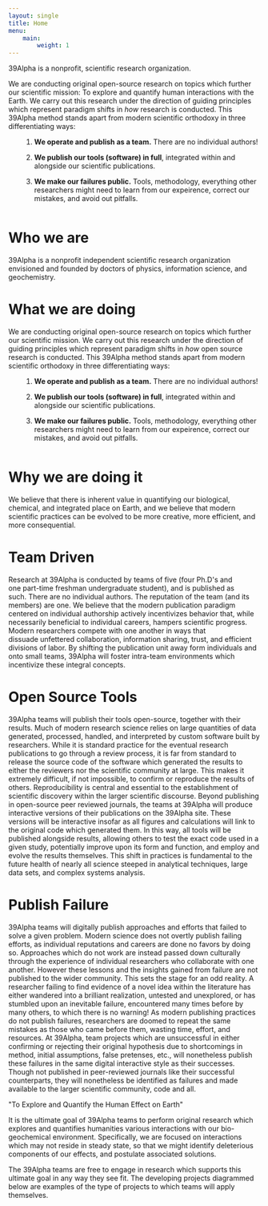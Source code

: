 ```yaml
---
layout: single
title: Home
menu:
    main:
        weight: 1
---
```

<div class="shout shout--quiet">
    39Alpha is a nonprofit, scientific research organization.
</div>

We are conducting original open-source research on topics which further our scientific mission:
<span class="emphasize">To explore and quantify human interactions with the Earth</span>. We carry
out this research under the direction of guiding principles which represent paradigm shifts in _how_
research is conducted. This 39Alpha method stands apart from modern scientific orthodoxy in <span
class="emphasize">three differentiating ways</span>:

<style>
ol li {
    padding-bottom: 1em;
    margin-left: 2em;
}
</style>

1. **We operate and publish as a <span class="emphasize">team</span>.** There are no individual authors!
2. **We publish our tools (software) in full**, integrated within and alongside our scientific
   publications.
3. **We make our failures public.** Tools, methodology, everything other researchers might need to learn from our expeirence, correct our mistakes, and avoid out pitfalls.

# Who we are
39Alpha is a nonprofit independent scientific research organization envisioned and founded by
doctors of physics, information science, and geochemistry.

# What we are doing
We are conducting original open-source research on topics which further our scientific mission. We
carry out this research under the direction of guiding principles which represent paradigm shifts in
_how_ open source research is conducted. This 39Alpha method stands apart from modern scientific
orthodoxy in three differentiating ways:

<style>
ol li {
    padding-bottom: 1em;
    margin-left: 2em;
}
</style>

1. **We operate and publish as a team.** There are no individual authors!
2. **We publish our tools (software) in full**, integrated within and alongside our scientific
   publications.
3. **We make our failures public.** Tools, methodology, everything other researchers might need to learn from our expeirence, correct our mistakes, and avoid out pitfalls.

# Why we are doing it
We believe that there is inherent value in quantifying our biological, chemical, and integrated
place on Earth, and we believe that modern scientific practices can be evolved to be more creative,
more efficient, and more consequential.

# Team Driven
Research at 39Alpha is conducted by teams of five (four Ph.D's and one part-time freshman
undergraduate student), and is published as such. There are no individual authors. The reputation of
the team (and its members) are one. We believe that the modern publication paradigm centered on
individual authorship actively incentivizes behavior that, while necessarily beneficial to
individual careers, hampers scientific progress. Modern researchers compete with one another in ways
that dissuade unfettered collaboration, information sharing, trust, and efficient divisions of
labor. By shifting the publication unit away form individuals and onto small teams, 39Alpha will
foster intra-team environments which incentivize these integral concepts.

# Open Source Tools
39Alpha teams will publish their tools open-source, together with their results. Much of modern
research science relies on large quantities of data generated, processed, handled, and interpreted
by custom software built by researchers. While it is standard practice for the eventual research
publications to go through a review process, it is far from standard to release the source code of
the software which generated the results to either the reviewers nor the scientific community at
large. This makes it extremely difficult, if not impossible, to confirm or reproduce the results of
others. Reproducibility is central and essential to the establishment of scientific discovery within
the larger scientific discourse. Beyond publishing in open-source peer reviewed journals, the teams
at 39Alpha will produce interactive versions of their publications on the 39Alpha site. These
versions will be interactive insofar as all figures and calculations will link to the original code
which generated them. In this way, all tools will be published alongside results, allowing others to
test the exact code used in a given study, potentially improve upon its form and function, and
employ and evolve the results themselves. This shift in practices is fundamental to the future
health of nearly all science steeped in analytical techniques, large data sets, and complex systems
analysis.

# Publish Failure
39Alpha teams will digitally publish approaches and efforts that failed to solve a given problem.
Modern science does not overtly publish failing efforts, as individual reputations and careers are
done no favors by doing so. Approaches which do not work are instead passed down culturally through
the experience of individual researchers who collaborate with one another. However these lessons and
the insights gained from failure are not published to the wider community. This sets the stage for
an odd reality. A researcher failing to find evidence of a novel idea within the literature has
either wandered into a brilliant realization, untested and unexplored, or has stumbled upon an
inevitable failure, encountered many times before by many others, to which there is no warning! As
modern publishing practices do not publish failures, researchers are doomed to repeat the same
mistakes as those who came before them, wasting time, effort, and resources. At 39Alpha, team
projects which are unsuccessful in either confirming or rejecting their original hypothesis due to
shortcomings in method, initial assumptions, false pretenses, etc., will nonetheless publish these
failures in the same digital interactive style as their successes. Though not published in
peer-reviewed journals like their successful counterparts, they will nonetheless be identified as
failures and made available to the larger scientific community, code and all.

<div class="shout">
"To Explore and Quantify the Human Effect on Earth"
</div>

It is the ultimate goal of 39Alpha teams to perform original research which explores and quantifies
humanities various interactions with our bio-geochemical environment. Specifically, we are focused
on interactions which may not reside in steady state, so that we might identify deleterious
components of our effects, and postulate associated solutions.

The 39Alpha teams are free to engage in research which supports this ultimate goal in any way they
see fit. The developing projects diagrammed below are examples of the type of projects to which
teams will apply themselves.
